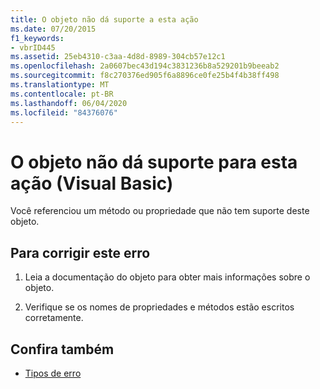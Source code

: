 ```yaml
---
title: O objeto não dá suporte a esta ação
ms.date: 07/20/2015
f1_keywords:
- vbrID445
ms.assetid: 25eb4310-c3aa-4d8d-8989-304cb57e12c1
ms.openlocfilehash: 2a0607bec43d194c3831236b8a529201b9beeab2
ms.sourcegitcommit: f8c270376ed905f6a8896ce0fe25b4f4b38ff498
ms.translationtype: MT
ms.contentlocale: pt-BR
ms.lasthandoff: 06/04/2020
ms.locfileid: "84376076"
---
```

# <a name="object-doesnt-support-this-action-visual-basic"></a>O objeto não dá suporte para esta ação (Visual Basic)
Você referenciou um método ou propriedade que não tem suporte deste objeto.  
  
## <a name="to-correct-this-error"></a>Para corrigir este erro  
  
1. Leia a documentação do objeto para obter mais informações sobre o objeto.  
  
2. Verifique se os nomes de propriedades e métodos estão escritos corretamente.  
  
## <a name="see-also"></a>Confira também

- [Tipos de erro](../programming-guide/language-features/error-types.md)

